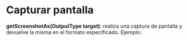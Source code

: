Capturar pantalla
========================

**getScreenshotAs(OutputType<x> target)**: realiza una captura de pantalla y devuelve la misma en el formato especificado.
    Ejemplo: 
    